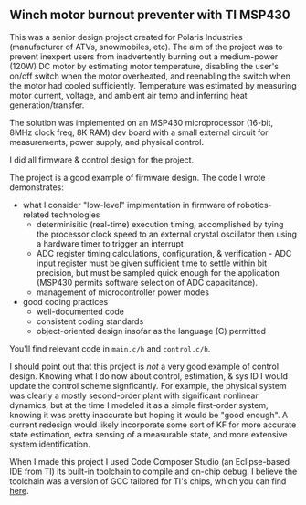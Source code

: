 ## Winch motor burnout preventer with TI MSP430 ##

This was a senior design project created for Polaris Industries (manufacturer of ATVs, snowmobiles, etc).  The aim of the project was to prevent inexpert users from inadvertently burning out a medium-power (120W) DC motor by estimating motor temperature, disabling the user's on/off switch when the motor overheated, and reenabling the switch when the motor had cooled sufficiently.  Temperature was estimated by measuring motor current, voltage, and ambient air temp and inferring heat generation/transfer.

The solution was implemented on an MSP430 microprocessor (16-bit, 8MHz clock freq, 8K RAM) dev board with a small external circuit for measurements, power supply, and physical control.

I did all firmware & control design for the project.

The project is a good example of firmware design.  The code I wrote demonstrates:
* what I consider "low-level" implmentation in firmware of robotics-related technologies
    * determinisitic (real-time) execution timing, accomplished by tying the processor clock speed to an external crystal oscillator then using a hardware timer to trigger an interrupt
    * ADC register timing calculations, configuration, & verification - ADC input register must be given sufficient time to settle within bit precision, but must be sampled quick enough for the application (MSP430 permits software selection of ADC capacitance).
    * management of microcontroller power modes
* good coding practices
    * well-documented code
    * consistent coding standards
    * object-oriented design insofar as the language \(C\) permitted

You'll find relevant code in `main.c/h` and `control.c/h`.

I should point out that this project is *not* a very good example of control design.  Knowing what I do now about control, estimation, & sys ID I would update the control scheme signficantly.  For example, the physical system was clearly a mostly second-order plant with significant nonlinear dynamics, but at the time I modeled it as a simple first-order system, knowing it was pretty inaccurate but hoping it would be "good enough".  A current redesign would likely incorporate some sort of KF for more accurate state estimation, extra sensing of a measurable state, and more extensive system identification.

When I made this project I used Code Composer Studio (an Eclipse-based IDE from TI) its built-in toolchain to compile and on-chip debug.  I believe the toolchain was a version of GCC tailored for TI's chips, which you can find [here](http://www.ti.com/tool/msp430-gcc-opensource).

